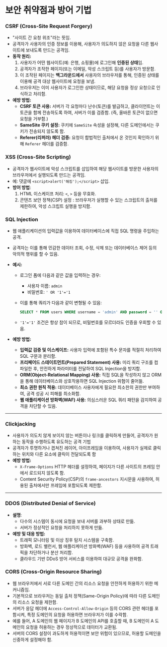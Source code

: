 # **보안 취약점과 방어 기법**

### **CSRF (Cross-Site Request Forgery)**

- "사이트 간 요청 위조"라는 뜻임.
- 공격자가 사용자의 인증 정보를 이용해, 사용자가 의도하지 않은 요청을 다른 웹사이트에 보내도록 만드는 공격임.
- **동작 원리:**
    1. 사용자가 어떤 웹사이트(예: 은행, 쇼핑몰)에 로그인해 **인증된 상태**임.
    2. 공격자가 조작한 페이지(또는 이메일, 악성 스크립트 등)를 사용자가 방문함.
    3. 이 조작된 페이지는 **백그라운드에서** 사용자의 브라우저를 통해, 인증된 상태를 이용해 공격 대상 웹사이트에 요청을 보냄.
    4. 브라우저는 이미 사용자가 로그인한 상태이므로, 해당 요청을 정상 요청으로 인식하고 처리함.
- **예방 방법:**
    - **CSRF 토큰 사용:** 서버가 각 요청마다 난수(토큰)를 발급하고, 클라이언트는 이 토큰을 함께 전송하도록 하여, 서버가 이를 검증함. (즉, 올바른 토큰이 없으면 요청을 거부함.)
    - **SameSite 쿠키 설정:** 쿠키에 `SameSite` 속성을 설정해, 다른 도메인에서는 쿠키가 전송되지 않도록 함.
    - **Referer(리퍼러) 헤더 검증:** 요청이 합법적인 출처에서 온 것인지 확인하기 위해 `Referer` 헤더를 검증함.

### **XSS (Cross-Site Scripting)**

- 공격자가 웹사이트에 악성 스크립트를 삽입하여 해당 웹사이트를 방문한 사용자의 브라우저에서 실행되도록 만드는 공격임.
- 예: 댓글에 `<script>alert('해킹');</script>` 삽입.
- **방어 방법**:
    1. HTML 이스케이프 처리: `<`, `>` 등을 무효화.
    2. 콘텐츠 보안 정책(CSP) 설정 :  브라우저가 실행할 수 있는 스크립트의 출처를 제한하여, 악성 스크립트 실행을 방지함.

### **SQL Injection**

- 웹 애플리케이션의 입력값을 이용하여 데이터베이스에 직접 SQL 명령을 주입하는 공격.
- 공격자는 이를 통해 민감한 데이터 조회, 수정, 삭제 또는 데이터베이스 제어 등의 악의적 행위를 할 수 있음.
- **예시:**
    - 로그인 폼에 다음과 같은 값을 입력하는 경우:
        - 사용자 이름: `admin`
        - 비밀번호: `' OR '1'='1`
    - 이를 통해 쿼리가 다음과 같이 변형될 수 있음:
        
        ```sql
        SELECT * FROM users WHERE username = 'admin' AND password = '' OR '1'='1';
        
        ```
        
    - `'1'='1'` 조건은 항상 참이 되므로, 비밀번호를 모르더라도 인증을 우회할 수 있음.

- **예방 방법:**
    - **입력값 검증 및 이스케이프:** 사용자 입력에 포함된 특수 문자를 적절히 처리하여 SQL 구문과 분리함.
    - **프리페어드 스테이트먼트(Prepared Statement) 사용:** 미리 쿼리 구조를 컴파일한 후, 안전하게 파라미터를 전달하여 SQL Injection을 방지함.
    - **ORM(Object-Relational Mapping) 사용:** 직접 SQL을 작성하지 않고 ORM을 통해 데이터베이스와 상호작용하면 SQL Injection 위험이 줄어듦.
    - **최소 권한 원칙 적용:** 데이터베이스 사용자에게 필요한 최소한의 권한만 부여하여, 공격 성공 시 피해를 최소화함.
    - **웹 애플리케이션 방화벽(WAF) 사용:** 의심스러운 SQL 쿼리 패턴을 감지하여 공격을 차단할 수 있음.

---

### **Clickjacking**

- 사용자가 의도치 않게 보이지 않는 버튼이나 링크를 클릭하게 만들어, 공격자가 원하는 동작을 수행하도록 유도하는 공격 기법
- 공격자가 투명하거나 겹쳐진 레이어, 아이프레임을 이용하여, 사용자가 실제로 클릭하는 위치와 다른 요소에 클릭이 전달되도록 함
- **예방 방법:**
    - `X-Frame-Options` HTTP 헤더를 설정하여, 페이지가 다른 사이트의 프레임 안에서 로드되지 않도록 함.
    - Content Security Policy(CSP)의 `frame-ancestors` 지시문을 사용하여, 허용된 출처에서만 프레임에 포함되도록 제한함.

---

### **DDOS (Distributed Denial of Service)**

- **설명**:
    - 다수의 시스템이 동시에 요청을 보내 서버를 과부하 상태로 만듦.
    - 서버가 정상적인 요청을 처리하지 못하게 만듦.
- **예방 및 대응 방법:**
    - 트래픽 모니터링 및 이상 징후 탐지 시스템을 구축함.
    - 방화벽, 로드 밸런서, 웹 애플리케이션 방화벽(WAF) 등을 사용하여 공격 트래픽을 차단하거나 분산 처리함.
    - 클라우드 기반 DDoS 방어 서비스를 이용하여 대규모 공격을 완화함.

### **CORS (Cross-Origin Resource Sharing)**

- 웹 브라우저에서 서로 다른 도메인 간의 리소스 요청을 안전하게 허용하기 위한 메커니즘임.
- 기본적으로 브라우저는 동일 출처 정책(Same-Origin Policy)에 따라 다른 도메인의 리소스 요청을 제한함.
- 서버가 응답 헤더에 `Access-Control-Allow-Origin` 등의 CORS 관련 헤더를 포함시켜, 특정 도메인의 요청을 허용하면 브라우저가 이를 수락함.
- 예를 들어, A 도메인의 웹 페이지가 B 도메인의 API를 호출할 때, B 도메인이 A 도메인의 요청을 허용하는 경우 정상적으로 데이터가 교환됨.
- 서버의 CORS 설정이 과도하게 허용적이면 보안 위험이 있으므로, 허용할 도메인을 신중하게 설정해야 함.